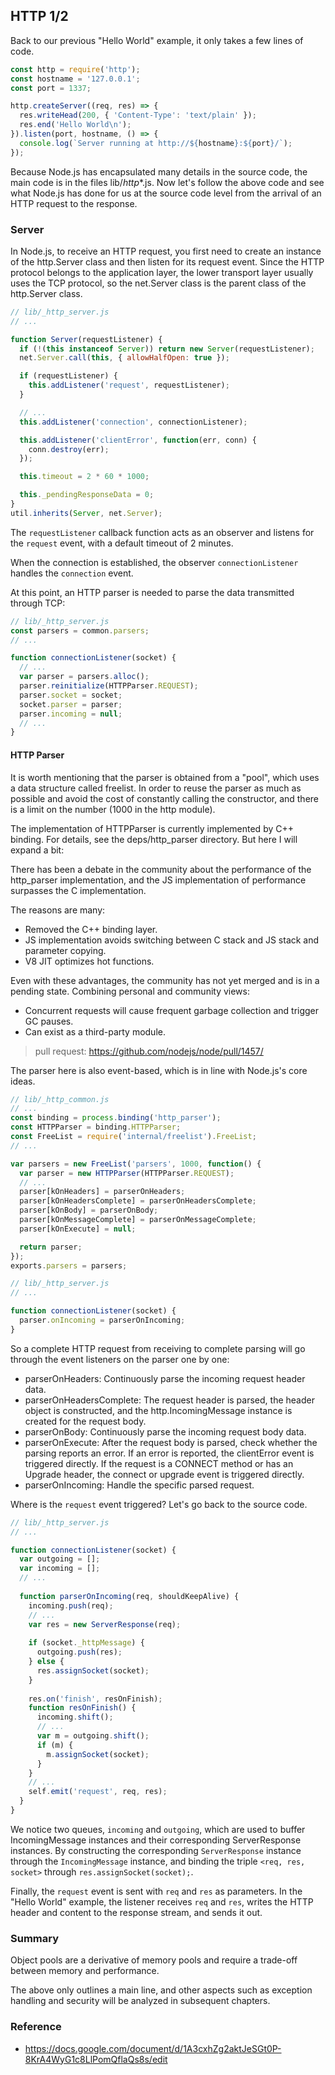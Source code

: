 
## HTTP 1/2

Back to our previous "Hello World" example, it only takes a few lines of code.
```js
const http = require('http');
const hostname = '127.0.0.1';
const port = 1337;

http.createServer((req, res) => {
  res.writeHead(200, { 'Content-Type': 'text/plain' });
  res.end('Hello World\n');
}).listen(port, hostname, () => {
  console.log(`Server running at http://${hostname}:${port}/`);
});
```

Because Node.js has encapsulated many details in the source code, the main code is in the files lib/_http_*.js. Now let's follow the above code and see what Node.js has done for us at the source code level from the arrival of an HTTP request to the response.

### Server
In Node.js, to receive an HTTP request, you first need to create an instance of the http.Server class and then listen for its request event. Since the HTTP protocol belongs to the application layer, the lower transport layer usually uses the TCP protocol, so the net.Server class is the parent class of the http.Server class.

```js
// lib/_http_server.js
// ...

function Server(requestListener) {
  if (!(this instanceof Server)) return new Server(requestListener);
  net.Server.call(this, { allowHalfOpen: true });

  if (requestListener) {
    this.addListener('request', requestListener);
  }

  // ...
  this.addListener('connection', connectionListener);

  this.addListener('clientError', function(err, conn) {
    conn.destroy(err);
  });

  this.timeout = 2 * 60 * 1000;

  this._pendingResponseData = 0;
}
util.inherits(Server, net.Server);
```

The `requestListener` callback function acts as an observer and listens for the `request` event, with a default timeout of 2 minutes.

When the connection is established, the observer `connectionListener` handles the `connection` event.

At this point, an HTTP parser is needed to parse the data transmitted through TCP:

```js
// lib/_http_server.js
const parsers = common.parsers;
// ...

function connectionListener(socket) {
  // ...
  var parser = parsers.alloc();
  parser.reinitialize(HTTPParser.REQUEST);
  parser.socket = socket;
  socket.parser = parser;
  parser.incoming = null;
  // ...
}
```

#### HTTP Parser

It is worth mentioning that the parser is obtained from a "pool", which uses a data structure called freelist. In order to reuse the parser as much as possible and avoid the cost of constantly calling the constructor, and there is a limit on the number (1000 in the http module).

The implementation of HTTPParser is currently implemented by C++ binding. For details, see the deps/http_parser directory. But here I will expand a bit:

There has been a debate in the community about the performance of the http_parser implementation, and the JS implementation of performance surpasses the C implementation.

The reasons are many:
* Removed the C++ binding layer.
* JS implementation avoids switching between C stack and JS stack and parameter copying.
* V8 JIT optimizes hot functions.

Even with these advantages, the community has not yet merged and is in a pending state. Combining personal and community views:
* Concurrent requests will cause frequent garbage collection and trigger GC pauses.
* Can exist as a third-party module.

> pull request: https://github.com/nodejs/node/pull/1457/

The parser here is also event-based, which is in line with Node.js's core ideas.
```js
// lib/_http_common.js
// ...
const binding = process.binding('http_parser');
const HTTPParser = binding.HTTPParser;
const FreeList = require('internal/freelist').FreeList;
// ...

var parsers = new FreeList('parsers', 1000, function() {
  var parser = new HTTPParser(HTTPParser.REQUEST);
  // ...
  parser[kOnHeaders] = parserOnHeaders;
  parser[kOnHeadersComplete] = parserOnHeadersComplete; 
  parser[kOnBody] = parserOnBody; 
  parser[kOnMessageComplete] = parserOnMessageComplete;
  parser[kOnExecute] = null; 

  return parser;
});
exports.parsers = parsers;

// lib/_http_server.js
// ...

function connectionListener(socket) {
  parser.onIncoming = parserOnIncoming;
}
```
So a complete HTTP request from receiving to complete parsing will go through the event listeners on the parser one by one:

* parserOnHeaders: Continuously parse the incoming request header data.
* parserOnHeadersComplete: The request header is parsed, the header object is constructed, and the http.IncomingMessage instance is created for the request body.
* parserOnBody: Continuously parse the incoming request body data.
* parserOnExecute: After the request body is parsed, check whether the parsing reports an error. If an error is reported, the clientError event is triggered directly. If the request is a CONNECT method or has an Upgrade header, the connect or upgrade event is triggered directly.
* parserOnIncoming: Handle the specific parsed request.

Where is the `request` event triggered? Let's go back to the source code.


```js
// lib/_http_server.js
// ...

function connectionListener(socket) {
  var outgoing = [];
  var incoming = [];
  // ...
  
  function parserOnIncoming(req, shouldKeepAlive) {
    incoming.push(req);
    // ...
    var res = new ServerResponse(req);
    
    if (socket._httpMessage) {
      outgoing.push(res);
    } else {
      res.assignSocket(socket);
    }
    
    res.on('finish', resOnFinish);
    function resOnFinish() {
      incoming.shift();
      // ...
      var m = outgoing.shift();
      if (m) {
        m.assignSocket(socket);
      }
    }
    // ...
    self.emit('request', req, res);
  }
}
```

We notice two queues, `incoming` and `outgoing`, which are used to buffer IncomingMessage instances and their corresponding ServerResponse instances.
By constructing the corresponding `ServerResponse` instance through the `IncomingMessage` instance, and binding the triple `<req, res, socket>` through `res.assignSocket(socket);`.

Finally, the `request` event is sent with `req` and `res` as parameters. In the "Hello World" example, the listener receives `req` and `res`, writes the HTTP header and content to the response stream, and sends it out.

### Summary
Object pools are a derivative of memory pools and require a trade-off between memory and performance.

The above only outlines a main line, and other aspects such as exception handling and security will be analyzed in subsequent chapters.

### Reference
* https://docs.google.com/document/d/1A3cxhZg2aktJeSGt0P-8KrA4WyG1c8LlPomQflaQs8s/edit
```













